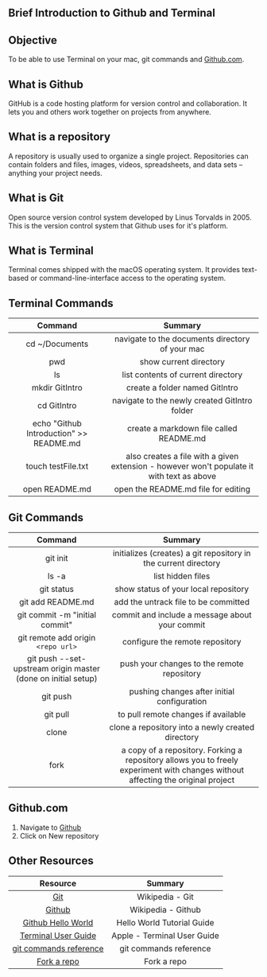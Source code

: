 ## Brief Introduction to Github and Terminal

## Objective 

To be able to use Terminal on your mac, git commands and [Github.com](https://github.com). 

## What is Github 

GitHub is a code hosting platform for version control and collaboration. It lets you and others work together on projects from anywhere.

## What is a repository 

A repository is usually used to organize a single project. Repositories can contain folders and files, images, videos, spreadsheets, and data sets – anything your project needs.

## What is Git 

Open source version control system developed by Linus Torvalds in 2005. This is the version control system that Github uses for it's platform.

## What is Terminal

Terminal comes shipped with the macOS operating system. It provides text-based or command-line-interface access to the operating system.

## Terminal Commands 

| Command | Summary |
|:----:|:-----:|
| cd ~/Documents | navigate to the documents directory of your mac |
| pwd | show current directory |
| ls | list contents of current directory |
| mkdir GitIntro | create a folder named GitIntro |
| cd GitIntro | navigate to the newly created GitIntro folder |
| echo "Github Introduction" >> README.md | create a markdown file called README.md |
| touch testFile.txt | also creates a file with a given extension - however won't populate it with text as above |
| open README.md | open the README.md file for editing |

## Git Commands  

| Command | Summary |
|:----:|:-----:|
| git init | initializes (creates) a git repository in the current directory |
| ls -a | list hidden files |
| git status | show status of your local repository |
| git add README.md | add the untrack file to be committed |
| git commit -m "initial commit" | commit and include a message about your commit |
| git remote add origin `<repo url>` | configure the remote repository |
| git push --set-upstream origin master (done on initial setup) | push your changes to the remote repository |
| git push | pushing changes after initial configuration |
| git pull | to pull remote changes if available |
| clone | clone a repository into a newly created directory |
| fork | a copy of a repository. Forking a repository allows you to freely experiment with changes without affecting the original project |

## Github.com 

1. Navigate to [Github](https://github.com)
1. Click on New repository

## Other Resources 

| Resource | Summary |
|:----:|:-----:|
| [Git](https://en.wikipedia.org/wiki/Git) | Wikipedia - Git |
| [Github](https://en.wikipedia.org/wiki/GitHub) | Wikipedia - Github |
| [Github Hello World](https://guides.github.com/activities/hello-world/) | Hello World Tutorial Guide |
| [Terminal User Guide](https://support.apple.com/en-md/guide/terminal/welcome/mac) | Apple - Terminal User Guide |
| [git commands reference](https://git-scm.com/docs) | git commands reference |
| [Fork a repo](https://help.github.com/articles/fork-a-repo/) | Fork a repo |
